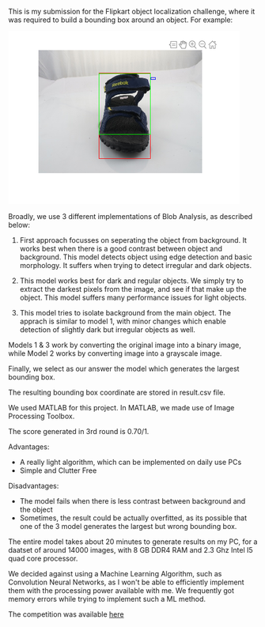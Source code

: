 This is my submission for the Flipkart object localization challenge, where it was required to build a bounding box around an object. For example:

![demo image](example.png)


Broadly, we use 3 different implementations of Blob Analysis, as described below:

1. First approach focusses on seperating the object from background. It works best when there is a good contrast between object and background.
   This model detects object using edge detection and basic morphology. It suffers when trying to detect irregular and dark objects.
   
2. This model works best for dark and regular objects. We simply try to extract the darkest pixels from the image, and see if that make up the object.
   This model suffers many performance issues for light objects.

3. This model tries to isolate background from the main object. The apprach is similar to model 1, with minor changes which enable detection of slightly dark
   but irregular objects as well.    
   
Models 1 & 3 work by converting the original image into a binary image, while Model 2 works by converting image into a grayscale image.
   
Finally, we select as our answer the model which generates the largest bounding box.

The resulting bounding box coordinate are stored in result.csv file.

We used MATLAB for this project.
In MATLAB, we made use of Image Processing Toolbox.

The score generated in 3rd round is 0.70/1.

Advantages:
- A really light algorithm, which can be implemented on daily use PCs
- Simple and Clutter Free

Disadvantages:
- The model fails when there is less contrast between background and the object
- Sometimes, the result could be actually overfitted, as its possible that one of the 3 model generates the largest but wrong bounding box.


The entire model takes about 20 minutes to generate results on my PC, for a daatset of around 14000 images, with 8 GB DDR4 RAM and 2.3 Ghz Intel I5 quad core processor.  

We decided against using a Machine Learning Algorithm, such as Convolution Neural Networks, as I won't be able to efficiently implement them with the processing
power available with me. We frequently got memory errors while trying to implement such a ML method.


The competition was available [here](https://dare2compete.com/o/Flipkart-GRiD-Teach-The-Machines-2019-74928?utm_source=TPOs&utm_medium=Mailer&utm_campaign=FlipkartGrid&fbclid=IwAR2obeQBaqIOHlsdCR0TcmTJwNwJHK14L7Rlnm1_nb4aGQHfjNuCo6L89dg)

 

